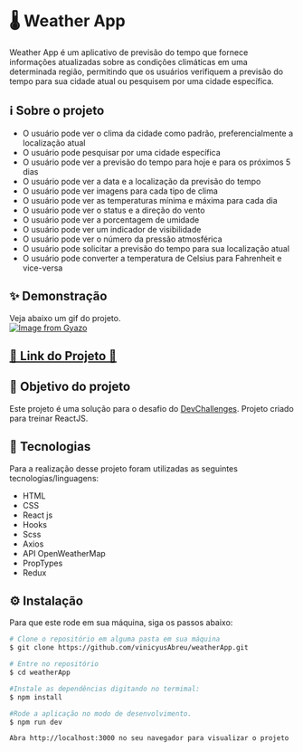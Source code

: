 # 🌡 Weather App

Weather App é um aplicativo de previsão do tempo que fornece informações atualizadas sobre as condições climáticas em uma determinada região, permitindo que os usuários verifiquem a previsão do tempo para sua cidade atual ou pesquisem por uma cidade específica.

## ℹ Sobre o projeto

<ul>
  <li>O usuário pode ver o clima da cidade como padrão, preferencialmente a localização atual</li>
  <li>O usuário pode pesquisar por uma cidade específica</li>
  <li>O usuário pode ver a previsão do tempo para hoje e para os próximos 5 dias</li>
  <li>O usuário pode ver a data e a localização da previsão do tempo</li>
  <li>O usuário pode ver imagens para cada tipo de clima</li>
  <li>O usuário pode ver as temperaturas mínima e máxima para cada dia</li>
  <li>O usuário pode ver o status e a direção do vento</li>
  <li>O usuário pode ver a porcentagem de umidade</li>
  <li>O usuário pode ver um indicador de visibilidade</li>
  <li>O usuário pode ver o número da pressão atmosférica</li>
  <li> O usuário pode solicitar a previsão do tempo para sua localização atual</li>
  <li> O usuário pode converter a temperatura de Celsius para Fahrenheit e vice-versa</li>
</ul>

## ✨ Demonstração

Veja abaixo um gif do projeto.</br>
[![Image from Gyazo](https://i.gyazo.com/1353afd4a003863897939ff2b51e21e7.gif)](https://gyazo.com/1353afd4a003863897939ff2b51e21e7)

<h2 ><a href="https://vinicyusabreu.github.io/weatherApp/" target="_blank">🚀 Link do Projeto 🚀</a></h2>

## 🎯 Objetivo do projeto

Este projeto é uma solução para o desafio do [DevChallenges](https://devchallenges.io/challenges/mM1UIenRhK808W8qmLWv). Projeto criado para treinar ReactJS.

## 🤖 Tecnologias

Para a realização desse projeto foram utilizadas as seguintes tecnologias/linguagens:

- HTML
- CSS
- React js
- Hooks
- Scss
- Axios
- API OpenWeatherMap
- PropTypes
- Redux

## ⚙️ Instalação

Para que este rode em sua máquina, siga os passos abaixo:

```bash
# Clone o repositório em alguma pasta em sua máquina
$ git clone https://github.com/vinicyusAbreu/weatherApp.git

# Entre no repositório
$ cd weatherApp

#Instale as dependências digitando no termimal:
$ npm install

#Rode a aplicação no modo de desenvolvimento.
$ npm run dev

Abra http://localhost:3000 no seu navegador para visualizar o projeto
```
